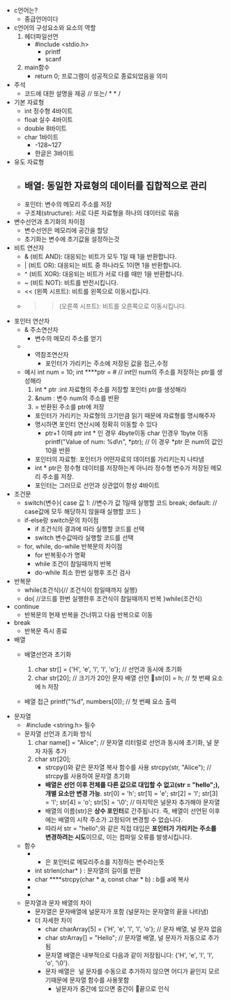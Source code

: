 - c언어는?
	- 중급언어이다
- c언어의 구성요소와 요소의 역할
	1. 헤더파일선언
		-  #include <stdio.h>
			- printf
			- scanf
	2. main함수
		- return 0;
			프로그램이 성공적으로 종료되었음을 의미
- 주석
	- 코드에 대한 설명을 제공 // 또는/ * * /
- 기본 자료형
	- int 정수형 4바이트
	- float 실수 4바이트
	- double 8바이트
	- char 1바이트
		- -128~127
		- 한글은 3바이트
- 유도 자료형
	- 배열: 동일한 자료형의 데이터를 집합적으로 관리
		- 
	- 포인터: 변수의 메모리 주소를 저장
	- 구조체(structure): 서로 다른 자료형을 하나의 데이터로 묶음
- 변수선언과 초기화의 차이점
	- 변수선언은 메모리에 공간을 할당
	- 초기화는 변수에 초기값을 설정하는것
- 비트 연산자
	-  & (비트 AND): 대응되는 비트가 모두 1일 때 1을 반환합니다.
	- | (비트 OR): 대응되는 비트 중 하나라도 1이면 1을 반환합니다.
	-  ^ (비트 XOR): 대응되는 비트가 서로 다를 때만 1을 반환합니다.
	-  ~ (비트 NOT): 비트를 반전시킵니다.
	- << (왼쪽 시프트): 비트를 왼쪽으로 이동시킵니다.
	- >> (오른쪽 시프트): 비트를 오른쪽으로 이동시킵니다.
- 포인터 연산자
	- & 주소연산자 
		- 변수의 메모리 주소를 얻기
	- * 역참조연산자
		- 포인터가 가리키는 주소에 저장된 값을 접근,수정
	- 예시
		int num = 10;
		int ****ptr = &num;  // int인 num의 주소를 저장하는 ptr를 생성해라
		1. int * ptr :int 자료형의 주소를 저장할 포인터 ptr를 생성해라
		2. &num : 변수 num의 주소를 반환
		3. = 반환된 주소를 ptr에 저장
		- 포인터가 가리키는 자료형의 크기만큼 읽기 때문에 자료형를 명시해주자
		- 명시하면 포인터 연산시에 정확히 이동할 수 있다
			- ptr+1 이때 ptr int * 인 경우 4byte이동 char 인경우 1byte 이동
		printf("Value of num: %d\\n", *ptr);  // 이 경우  *ptr 은 num의 값인 10을 반환
		- 포인터의 자료형: 포인터가 어떤자료의 데이터를 가리키는지 나타냄
		- int * ptr은 정수형 데이터를 저장하는게 아니라 정수형 변수가 저장된 메모리 주소를 저장.
		- 포인터는 그러므로 선언과 상관없이 항상 4바이트
- 조건문
	- switch(변수){
		case 값 1: //변수가 값 1일때 실행할 코드
			break;
		default: // case값에 모두 해당하지 않을때 실행할 코드
		}
	- if-else랑 switch문의 차이점
		- if 조건식의 결과에 따라 실행할 코드를 선택
		- switch 변수값따라 실행할 코드를 선택
	- for, while, do-while 반복문의 차이점
		- for 반복횟수가 명확
		- while 조건이 참일때까지 반복
		- do-while 최소 한번 실행후 조건 검사
- 반복문
	- while(조건식){// 조건식이 참일때까지 실행}
	- do{ //코드를 한번 실행한후 조건식이 참일때까지 반복
		}while(조건식)
- continue
	- 반복문의 현재 반복을 건너뛰고 다음 반복으로 이동
- break
	- 반복문 즉시 종료
- 배열
	- 배열선언과 초기화
		1. char str[] = {'H', 'e', 'l', 'l', 'o'}; // 선언과 동시에 초기화
		2. char str[20];  // 크기가 20인 문자 배열 선언
			str[0] = h; // 첫 번째 요소에 h 저장
		
	- 배열 접근
		printf("%d", numbers[0]); // 첫 번째 요소 출력
- 문자열
	-  #include <string.h> 필수
	- 문자열 선언과 초기화 방식
		1.  char name[] = "Alice";  // 문자열 리터럴로 선언과 동시에 초기화, 널 문자 자동 추가
		2. char str[20];
			- strcpy()와 같은 문자열 복사 함수를 사용
				strcpy(str, "Alice");  // strcpy를 사용하여 문자열 초기화
			- **배열은 선언 이후 전체를 다른 값으로 대입할 수 없고(str = "hello";), 개별 요소만 변경 가능**. 
					str[0] = 'h'; str[1] = 'e'; str[2] = 'l'; str[3] = 'l'; str[4] = 'o';
					str[5] = '\\0';  // 마지막은 널문자 추가해야 문자열
			- 배열의 이름(str)은 **상수 포인터**로 간주됩니다. 즉, 배열이 선언된 이후에는 배열의 시작 주소가 고정되어 변경할 수 없습니다.
			- 따라서 str = "hello";와 같은 직접 대입은 **포인터가 가리키는 주소를 변경하려는 시도**이므로, 이는 컴파일 오류를 발생시킵니다.
	- 함수
		- * 은 포인터로 메모리주소를 지정하는 변수라는뜻
		- int strlen(char* ) : 문자열의 길이를 반환
		- char ****strcpy(char * a, const char * b) : b를 a에 복사 
		- 
		- 
	- 문자열과 문자 배열의 차이
		- 문자열은 문자배열에 널문자가 포함 (널문자는 문자열의 끝을 나타냄)
		- 더 자세한 차이
			- char charArray[5] = {'H', 'e', 'l', 'l', 'o'}; // 문자 배열, 널 문자 없음
			- char strArray[] = "Hello"; // 문자열 배열, 널 문자가 자동으로 추가됨
			- 문자열 배열은 내부적으로 다음과 같이 저장됩니다: {'H', 'e', 'l', 'l', 'o', '\0'}.
			- 문자 배열은  널 문자를 수동으로 추가하지 않으면 어디가 끝인지 모르기때문에 문자열 함수를 사용못함
				- 널문자가 중간에 있으면 중간이 끝으로 인식
